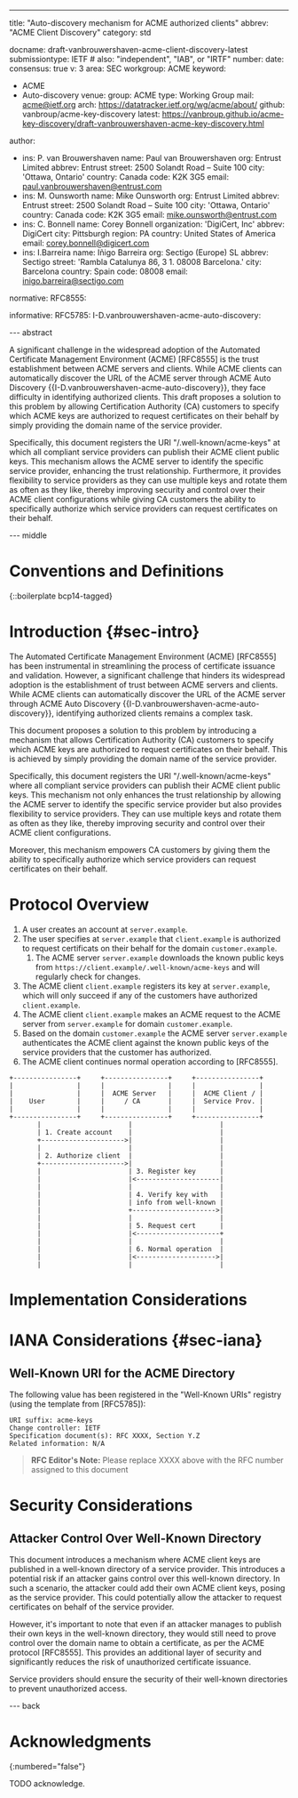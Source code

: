 ---
title: "Auto-discovery mechanism for ACME authorized clients"
abbrev: "ACME Client Discovery"
category: std

docname: draft-vanbrouwershaven-acme-client-discovery-latest
submissiontype: IETF  # also: "independent", "IAB", or "IRTF"
number:
date:
consensus: true
v: 3
area: SEC
workgroup: ACME
keyword:
 - ACME
 - Auto-discovery
venue:
  group: ACME
  type: Working Group
  mail: acme@ietf.org
  arch: https://datatracker.ietf.org/wg/acme/about/
  github: vanbroup/acme-key-discovery
  latest: https://vanbroup.github.io/acme-key-discovery/draft-vanbrouwershaven-acme-key-discovery.html

author:
  - ins: P. van Brouwershaven
    name: Paul van Brouwershaven
    org: Entrust Limited
    abbrev: Entrust
    street: 2500 Solandt Road – Suite 100
    city: 'Ottawa, Ontario'
    country: Canada
    code: K2K 3G5
    email: paul.vanbrouwershaven@entrust.com
  - ins: M. Ounsworth
    name: Mike Ounsworth
    org: Entrust Limited
    abbrev: Entrust
    street: 2500 Solandt Road – Suite 100
    city: 'Ottawa, Ontario'
    country: Canada
    code: K2K 3G5
    email: mike.ounsworth@entrust.com
  - ins: C. Bonnell
    name: Corey Bonnell
    organization: 'DigiCert, Inc'
    abbrev: DigiCert
    city: Pittsburgh
    region: PA
    country: United States of America
    email: corey.bonnell@digicert.com
  - ins: I.Barreira
    name: Iñigo Barreira
    org: Sectigo (Europe) SL
    abbrev: Sectigo
    street: 'Rambla Catalunya 86, 3 1. 08008 Barcelona.'
    city: Barcelona
    country: Spain
    code: 08008
    email: inigo.barreira@sectigo.com

normative:
  RFC8555:

informative:
  RFC5785:
  I-D.vanbrouwershaven-acme-auto-discovery:

--- abstract

A significant challenge in the widespread adoption of the Automated Certificate Management Environment (ACME) [RFC8555] is the trust establishment between ACME servers and clients. While ACME clients can automatically discover the URL of the ACME server through ACME Auto Discovery {{I-D.vanbrouwershaven-acme-auto-discovery}}, they face difficulty in identifying authorized clients. This draft proposes a solution to this problem by allowing Certification Authority (CA) customers to specify which ACME keys are authorized to request certificates on their behalf by simply providing the domain name of the service provider.

Specifically, this document registers the URI "/.well-known/acme-keys" at which all compliant service providers can publish their ACME client public keys. This mechanism allows the ACME server to identify the specific service provider, enhancing the trust relationship. Furthermore, it provides flexibility to service providers as they can use multiple keys and rotate them as often as they like, thereby improving security and control over their ACME client configurations while giving CA customers the ability to specifically authorize which service providers can request certificates on their behalf.


--- middle

# Conventions and Definitions

{::boilerplate bcp14-tagged}

# Introduction {#sec-intro}

The Automated Certificate Management Environment (ACME) [RFC8555] has been instrumental in streamlining the process of certificate issuance and validation. However, a significant challenge that hinders its widespread adoption is the establishment of trust between ACME servers and clients. While ACME clients can automatically discover the URL of the ACME server through ACME Auto Discovery {{I-D.vanbrouwershaven-acme-auto-discovery}}, identifying authorized clients remains a complex task.

This document proposes a solution to this problem by introducing a mechanism that allows Certification Authority (CA) customers to specify which ACME keys are authorized to request certificates on their behalf. This is achieved by simply providing the domain name of the service provider.

Specifically, this document registers the URI "/.well-known/acme-keys" where all compliant service providers can publish their ACME client public keys. This mechanism not only enhances the trust relationship by allowing the ACME server to identify the specific service provider but also provides flexibility to service providers. They can use multiple keys and rotate them as often as they like, thereby improving security and control over their ACME client configurations.

Moreover, this mechanism empowers CA customers by giving them the ability to specifically authorize which service providers can request certificates on their behalf.

# Protocol Overview

1. A user creates an account at `server.example`.
2. The user specifies at `server.example` that `client.example` is authorized to request certificats on their behalf for the domain `customer.example`.
   1. The ACME server `server.example` downloads the known public keys from `https://client.example/.well-known/acme-keys` and will regularly check for changes.
3. The ACME client `client.example` registers its key at `server.example`, which will only succeed if any of the customers have authorized `client.example`.
4. The ACME client `client.example` makes an ACME request to the ACME server from `server.example` for domain `customer.example`.
5. Based on the domain `customer.example` the ACME server `server.example` authenticates the ACME client against the known public keys of the service providers that the customer has authorized.
6. The ACME client continues normal operation according to [RFC8555]. 

~~~ aasvg
+----------------+     +----------------+     +----------------+
|                |     |                |     |                |
|                |     |  ACME Server   |     |  ACME Client / |
|    User        |     |     / CA       |     |  Service Prov. |
|                |     |                |     |                |
+----------------+     +----------------+     +----------------+
       |                      |                      |
       | 1. Create account    |                      |
       +--------------------->|                      |
       |                      |                      |
       | 2. Authorize client  |                      |
       +--------------------->|                      |
       |                      | 3. Register key      |
       |                      |<---------------------|
       |                      |                      |
       |                      | 4. Verify key with   |
       |                      | info from well-known |
       |                      +--------------------->|
       |                      |                      |
       |                      | 5. Request cert      |
       |                      |<---------------------+
       |                      |                      |
       |                      | 6. Normal operation  |
       |                      |<-------------------->|
       |                      |                      |

~~~


# Implementation Considerations

# IANA Considerations {#sec-iana}

##  Well-Known URI for the ACME Directory

The following value has been registered in the "Well-Known URIs" registry (using the template from [RFC5785]):

~~~
URI suffix: acme-keys
Change controller: IETF
Specification document(s): RFC XXXX, Section Y.Z
Related information: N/A
~~~

> **RFC Editor's Note:** Please replace XXXX above with the RFC number assigned to this document

# Security Considerations

## Attacker Control Over Well-Known Directory

This document introduces a mechanism where ACME client keys are published in a well-known directory of a service provider. This introduces a potential risk if an attacker gains control over this well-known directory. In such a scenario, the attacker could add their own ACME client keys, posing as the service provider. This could potentially allow the attacker to request certificates on behalf of the service provider.

However, it's important to note that even if an attacker manages to publish their own keys in the well-known directory, they would still need to prove control over the domain name to obtain a certificate, as per the ACME protocol [RFC8555]. This provides an additional layer of security and significantly reduces the risk of unauthorized certificate issuance.

Service providers should ensure the security of their well-known directories to prevent unauthorized access.

--- back

# Acknowledgments
{:numbered="false"}

TODO acknowledge.
